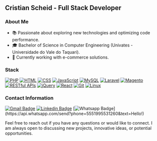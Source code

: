 ## Cristian Scheid - Full Stack Developer

### About Me

- 📚 Passionate about exploring new technologies and optimizing code performance.
- 🎓 Bachelor of Science in Computer Engineering (Univates - Universidade do Vale do Taquari).
- 💼 Currently working with e-commerce solutions.

### Stack

[![PHP](https://img.shields.io/badge/PHP-6C6E72?style=flat-square&logo=php&logoColor=white)](https://www.php.net/)
[![HTML](https://img.shields.io/badge/HTML-6C6E72?style=flat-square&logo=html5&logoColor=white)](https://developer.mozilla.org/en-US/docs/Web/HTML)
[![CSS](https://img.shields.io/badge/CSS-6C6E72?style=flat-square&logo=css3&logoColor=white)](https://developer.mozilla.org/en-US/docs/Web/CSS)
[![JavaScript](https://img.shields.io/badge/JavaScript-6C6E72?style=flat-square&logo=javascript&logoColor=white)](https://developer.mozilla.org/en-US/docs/Web/JavaScript)
[![MySQL](https://img.shields.io/badge/MySQL-6C6E72?style=flat-square&logo=mysql&logoColor=white)](https://www.mysql.com/)
[![Laravel](https://img.shields.io/badge/Laravel-6C6E72?style=flat-square&logo=laravel&logoColor=white)](https://laravel.com/)
[![Magento](https://img.shields.io/badge/Magento-6C6E72?style=flat-square&logo=magento&logoColor=white)](https://magento.com/)
[![RESTful APIs](https://img.shields.io/badge/RESTful%20APIs-6C6E72?style=flat-square&logo=api&logoColor=white)](https://restfulapi.net/)
[![jQuery](https://img.shields.io/badge/jQuery-6C6E72?style=flat-square&logo=jquery&logoColor=white)](https://jquery.com/)
[![React](https://img.shields.io/badge/React-6C6E72?style=flat-square&logo=react&logoColor=white)](https://reactjs.org/)
[![Git](https://img.shields.io/badge/Git-6C6E72?style=flat-square&logo=git&logoColor=white)](https://git-scm.com/)
[![Linux](https://img.shields.io/badge/Linux-6C6E72?style=flat-square&logo=linux&logoColor=white)](https://www.linux.org/)

### Contact Information

[![Gmail Badge](https://img.shields.io/badge/-Gmail-6C6E72?style=flat-square&logo=Gmail&logoColor=white&link=mailto:cristianscheid@gmail.com)](mailto:cristianscheid@gmail.com)
[![Linkedin Badge](https://img.shields.io/badge/-LinkedIn-6C6E72?style=flat-square&logo=Linkedin&logoColor=white&link=https://www.linkedin.com/in/cristian-scheid/)](https://www.linkedin.com/in/cristian-scheid/)
[![Whatsapp Badge](https://img.shields.io/badge/-Whatsapp-6C6E72?style=flat-square&labelColor=6C6E72&logo=whatsapp&logoColor=white&link=https://api.whatsapp.com/send?phone=5551995531260&text=Hello!)](https://api.whatsapp.com/send?phone=5551995531260&text=Hello!)

Feel free to reach out if you have any questions or would like to connect. I am always open to discussing new projects, innovative ideas, or potential opportunities.
